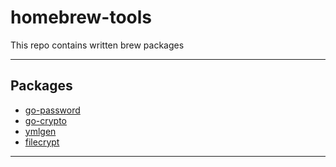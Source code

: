 # homebrew-tools

This repo contains written brew packages

---

## Packages

- [go-password](https://github.com/root27/go-password)
- [go-crypto](https://github.com/root27/go-crypto)
- [ymlgen](https://github.com/root27/ymlgen)
- [filecrypt](https://github.com/root27/filecrypt)

---

